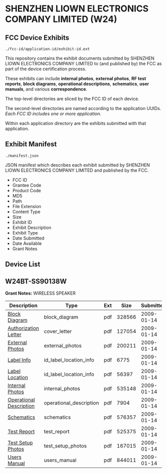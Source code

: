 # SHENZHEN LIOWN ELECTRONICS COMPANY LIMITED (W24)
## FCC Device Exhibits

```
./fcc-id/application-id/exhibit-id.ext
```

This repository contains the exhibit documents submitted by SHENZHEN LIOWN ELECTRONICS COMPANY LIMITED to (and published by) the FCC as part of the device certification process.

These exhibits can include **internal photos**, **external photos**, **RF test reports**, **block diagrams**, **operational descriptions**, **schematics**, **user manuals**, and various **correspondence**.

The top-level directories are sliced by the FCC ID of each device.

The second-level directories are named according to the application UUIDs. *Each FCC ID includes one or more application.*

Within each application directory are the exhibits submitted with that application. 

## Exhibit Manifest

```
./manifest.json
```

JSON manifest which describes each exhibit submitted by SHENZHEN LIOWN ELECTRONICS COMPANY LIMITED and published by the FCC.

- FCC ID
- Grantee Code
- Product Code
- MD5
- Path
- File Extension
- Content Type
- Size
- Exhibit ID
- Exhibit Description
- Exhibit Type
- Date Submitted
- Date Available
- Grant Notes

## Device List
## W24BT-SS90138W
**Grant Notes:** WIRELESS SPEAKER

| Description | Type | Ext | Size | Submitted | Available |
| ----------- | ---- | --- | ---- | --------- | --------- |
| [Block Diagram](W24BT-SS90138W/283e2426b3a17b630f9790233c88e3f9/1056503.pdf) | block_diagram | pdf | 328566 | 2009-01-14 | 2009-01-14 |
| [Authorization Letter](W24BT-SS90138W/283e2426b3a17b630f9790233c88e3f9/1056507.pdf) | cover_letter | pdf | 127054 | 2009-01-14 | 2009-01-14 |
| [External Photos](W24BT-SS90138W/283e2426b3a17b630f9790233c88e3f9/1056504.pdf) | external_photos | pdf | 200211 | 2009-01-14 | 2009-01-14 |
| [Label Info](W24BT-SS90138W/283e2426b3a17b630f9790233c88e3f9/1056505.pdf) | id_label_location_info | pdf | 6775 | 2009-01-14 | 2009-01-14 |
| [Label Location](W24BT-SS90138W/283e2426b3a17b630f9790233c88e3f9/1056509.pdf) | id_label_location_info | pdf | 56397 | 2009-01-14 | 2009-01-14 |
| [Internal Photos](W24BT-SS90138W/283e2426b3a17b630f9790233c88e3f9/1056506.pdf) | internal_photos | pdf | 535148 | 2009-01-14 | 2009-01-14 |
| [Operational Description](W24BT-SS90138W/283e2426b3a17b630f9790233c88e3f9/1056508.pdf) | operational_description | pdf | 7904 | 2009-01-14 | 2009-01-14 |
| [Schematics](W24BT-SS90138W/283e2426b3a17b630f9790233c88e3f9/1056510.pdf) | schematics | pdf | 576357 | 2009-01-14 | 2009-01-14 |
| [Test Report](W24BT-SS90138W/283e2426b3a17b630f9790233c88e3f9/1056512.pdf) | test_report | pdf | 525375 | 2009-01-14 | 2009-01-14 |
| [Test Setup Photos](W24BT-SS90138W/283e2426b3a17b630f9790233c88e3f9/1056511.pdf) | test_setup_photos | pdf | 167015 | 2009-01-14 | 2009-01-14 |
| [Users Manual](W24BT-SS90138W/283e2426b3a17b630f9790233c88e3f9/1056513.pdf) | users_manual | pdf | 844011 | 2009-01-14 | 2009-01-14 |

